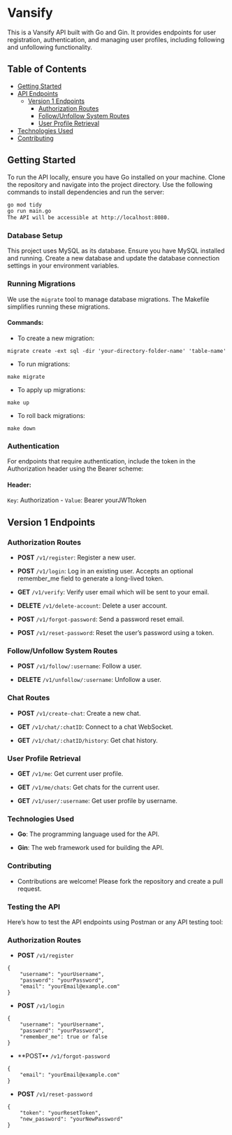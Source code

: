 # Vansify
 
This is a Vansify API built with Go and Gin. It provides endpoints for user registration, authentication, and managing user profiles, including following and unfollowing functionality.

## Table of Contents
- [Getting Started](#getting-started)
- [API Endpoints](#api-endpoints)
  - [Version 1 Endpoints](#version-1-endpoints)
    - [Authorization Routes](#authorization-routes)
    - [Follow/Unfollow System Routes](#followunfollow-system-routes)
    - [User Profile Retrieval](#user-profile-retrieval)
- [Technologies Used](#technologies-used)
- [Contributing](#contributing)

## Getting Started

To run the API locally, ensure you have Go installed on your machine. Clone the repository and navigate into the project directory. Use the following commands to install dependencies and run the server:

```bash
go mod tidy
go run main.go
The API will be accessible at http://localhost:8080.
```

### Database Setup
This project uses MySQL as its database. Ensure you have MySQL installed and running. Create a new database and update the database connection settings in your environment variables.

### Running Migrations
We use the `migrate` tool to manage database migrations. The Makefile simplifies running these migrations.

#### Commands:
- To create a new migration:

``` 
migrate create -ext sql -dir 'your-directory-folder-name' 'table-name'
```

- To run migrations:
```
make migrate
```
- To apply up migrations:
``` 
make up
```
- To roll back migrations:
```
make down
```


### Authentication
For endpoints that require authentication, include the token in the Authorization header using the Bearer scheme:
#### Header:
`Key`: Authorization -
`Value`: Bearer yourJWTtoken

## Version 1 Endpoints
### Authorization Routes

- **POST** `/v1/register`: Register a new user.

- **POST** `/v1/login`: Log in an existing user. Accepts an optional remember_me field to generate a long-lived token.

- **GET** `/v1/verify`: Verify user email which will be sent to your email.

- **DELETE** `/v1/delete-account`: Delete a user account.

- **POST** `/v1/forgot-password`: Send a password reset email.

- **POST** `/v1/reset-password`: Reset the user’s password using a token.


### Follow/Unfollow System Routes

- **POST** `/v1/follow/:username`: Follow a user.

- **DELETE** `/v1/unfollow/:username`: Unfollow a user.


### Chat Routes

- **POST** `/v1/create-chat`: Create a new chat.

- **GET** `/v1/chat/:chatID`: Connect to a chat WebSocket.

- **GET** `/v1/chat/:chatID/history`: Get chat history.


### User Profile Retrieval
- **GET** `/v1/me`: Get current user profile.

- **GET** `/v1/me/chats`: Get chats for the current user.

- **GET** `/v1/user/:username`: Get user profile by username.

### Technologies Used
- **Go**: The programming language used for the API.

- **Gin**: The web framework used for building the API.


### Contributing
- Contributions are welcome! Please fork the repository and create a pull request.

### Testing the API
Here’s how to test the API endpoints using Postman or any API testing tool:

### Authorization Routes
- **POST** `/v1/register`
```
{
    "username": "yourUsername",
    "password": "yourPassword",
    "email": "yourEmail@example.com"
}
```
- **POST** `/v1/login`
```
{
    "username": "yourUsername",
    "password": "yourPassword",
    "remember_me": true or false
}
```
- **POST•• `/v1/forgot-password`
```
{
    "email": "yourEmail@example.com"
}
```

- **POST** `/v1/reset-password`
```
{
    "token": "yourResetToken",
    "new_password": "yourNewPassword"
}

```

